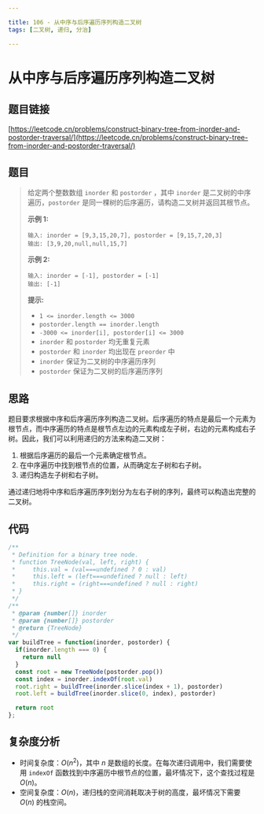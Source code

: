 ```yaml
---

title: 106 - 从中序与后序遍历序列构造二叉树
tags: [二叉树, 递归, 分治]

---
```


# 从中序与后序遍历序列构造二叉树

## 题目链接
[https://leetcode.cn/problems/construct-binary-tree-from-inorder-and-postorder-traversal/](https://leetcode.cn/problems/construct-binary-tree-from-inorder-and-postorder-traversal/)

## 题目
> 给定两个整数数组 `inorder` 和 `postorder` ，其中 `inorder` 是二叉树的中序遍历，`postorder` 是同一棵树的后序遍历，请构造二叉树并返回其根节点。
>
> **示例 1:**
> ```
> 输入: inorder = [9,3,15,20,7], postorder = [9,15,7,20,3]
> 输出: [3,9,20,null,null,15,7]
> ```
>
> **示例 2:**
> ```
> 输入: inorder = [-1], postorder = [-1]
> 输出: [-1]
> ```
>
> **提示:**
> - `1 <= inorder.length <= 3000`
> - `postorder.length == inorder.length`
> - `-3000 <= inorder[i], postorder[i] <= 3000`
> - `inorder` 和 `postorder` 均无重复元素
> - `postorder` 和 `inorder` 均出现在 `preorder` 中
> - `inorder` 保证为二叉树的中序遍历序列
> - `postorder` 保证为二叉树的后序遍历序列

## 思路
题目要求根据中序和后序遍历序列构造二叉树。后序遍历的特点是最后一个元素为根节点，而中序遍历的特点是根节点左边的元素构成左子树，右边的元素构成右子树。因此，我们可以利用递归的方法来构造二叉树：

1. 根据后序遍历的最后一个元素确定根节点。
2. 在中序遍历中找到根节点的位置，从而确定左子树和右子树。
3. 递归构造左子树和右子树。

通过递归地将中序和后序遍历序列划分为左右子树的序列，最终可以构造出完整的二叉树。

## 代码
```javascript showLineNumbers
/**
 * Definition for a binary tree node.
 * function TreeNode(val, left, right) {
 *     this.val = (val===undefined ? 0 : val)
 *     this.left = (left===undefined ? null : left)
 *     this.right = (right===undefined ? null : right)
 * }
 */
/**
 * @param {number[]} inorder
 * @param {number[]} postorder
 * @return {TreeNode}
 */
var buildTree = function(inorder, postorder) {
  if(inorder.length === 0) {
    return null
  }
  const root = new TreeNode(postorder.pop())
  const index = inorder.indexOf(root.val)
  root.right = buildTree(inorder.slice(index + 1), postorder)
  root.left = buildTree(inorder.slice(0, index), postorder)

  return root
};
```

## 复杂度分析
- 时间复杂度：$O(n^2)$，其中 $n$ 是数组的长度。在每次递归调用中，我们需要使用 `indexOf` 函数找到中序遍历中根节点的位置，最坏情况下，这个查找过程是 $O(n)$。
- 空间复杂度：$O(n)$，递归栈的空间消耗取决于树的高度，最坏情况下需要 $O(n)$ 的栈空间。